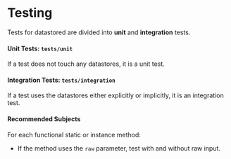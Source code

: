 Testing
=======

Tests for datastored are divided into **unit** and **integration** tests.

#### Unit Tests: `tests/unit`

If a test does not touch any datastores, it is a unit test.

#### Integration Tests: `tests/integration`

If a test uses the datastores either explicitly or implicitly, it is an integration test.

#### Recommended Subjects

For each functional static or instance method:

- If the method uses the `raw` parameter, test with and without raw input.
